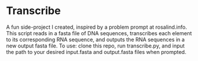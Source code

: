 # Transcribe
A fun side-project I created, inspired by a problem prompt at rosalind.info. This script reads in a fasta file of DNA sequences, transcribes each element to its corresponding RNA sequence, and outputs the RNA sequences in a new output fasta file. To use: clone this repo, run transcribe.py, and input the path to your desired input.fasta and output.fasta files when prompted. 
